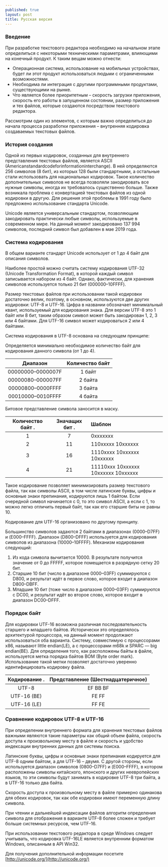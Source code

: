 ```yaml
---
published: true
layout: post
title: Русская версия
---
```

### Введение

При разработке текстового редактора необходимо на начальном этапе определиться с некоторыми техническими параметрами, влияющими на конечный продукт. К таким вещам можно отнести:

- Операционная система, использование на мобильных устройствах, будет ли этот продукт использоваться людьми с ограниченными возможностями.
- Необходима ли интеграция с другими программными продуктами, существующими на рынке.
- Что является более приоритетным – скорость загрузки приложения, скорость его работы в запущенном состоянии, размер приложения и тех файлов, которые создаются посредством текстового редактора.

Рассмотрим один из элементов, с которым важно определиться до начала процесса разработки приложения – внутренняя кодировка создаваемых текстовых файлов.

### История создания

Одной из первых кодировок, созданных для внутреннего представления текстовых файлов, является ASCII (Americanstandardcodeforinformationinterchange). В ней определяются 256 символов (8 бит), из которых 128 были стандартными, а остальные стали использовать для национальных кодировок. Такое количество дополнительных символов не всегда позволяли закодировать все нужные символы, иногда их требовалось существенно больше. Также возникала проблема с конвертацией текстовых файлов из одной кодировки в другую. Для решения этой проблемы в 1991 году было предложено использование стандарта Unicode.

Unicode является универсальным стандартом, позволяющим закодировать практически любые символы, используемые в современном мире. На данный момент закодировано 137 994 символов, последний символ был добавлен в мае 2019 года.

### Система кодирования

В общем варианте стандарт Unicode использует от 1 до 4 байт для описания символов.

Наиболее простой можно считать систему кодирования UTF-32 (Unicode Transformation Format), в которой каждый символ записывается набором из 4 байт. Однако, фактически, для хранения символов используется только 21 бит (000000–10FFFF).

Размер текстовых файлов при использовании такой кодировки достаточно велик, поэтому, в основном, используются две других кодировки: UTF-8 и UTF-16. Цифра в названии обозначает минимальный квант, используемый для кодирования знака. Для версии UTF-8 это 1 байт или 8 бит, таким образом символ может быть закодирован 1, 2, 3 или 4 байтами. Для UTF-16 символ может кодироваться 2 или 4 байтами.

Система кодирования в UTF-8 основана на следующем принципе:

Определяется минимально необходимое количество байт для кодирования данного символа (от 1 до 4).

| Диапазон             | Количество байт |
| :------------------: | :-------------: |
| 00000000–0000007F    | 1 байт          |
| 00000080–000007FF    | 2 байта         |
| 00000800–0000FFFF    | 3 байта         |
| 00010000–0010FFFF    | 4 байта         |

Битовое представление символа заносится в маску.

| Количество байт      .| Значащих бит      .| Шаблон                                |
| :-------------:    | :----------:    | :------------------------------------ |
| 1                  | 7               | 0xxxxxxx                              |
| 2                  | 11              | 110xxxxx 10xxxxxx                     |
| 3                  | 16              | 1110xxxx 10xxxxxx 10xxxxxx            |
| 4                  | 21              | 11110xxx 10xxxxxx 10xxxxxx 10xxxxxx   |

Такое кодирование позволяет минимизировать размер текстового файла, так как символы ASCII, в том числе латинские буквы, цифры и основные знаки препинания, кодируются лишь 1 байтом. Если очередной символ начинается с 0, то это символ ASCII, а если с 1, то можно легко отличить первый байт, так как его старшие биты не равны 10.

Кодирование для UTF-16 организовано по другому принципу.

Большинство символов задаются 2 байтами в диапазонах (0000–D7FF) и (E000–FFFF). Диапазон (D800–DFFF) используется для кодирования символов из диапазона (10000–10FFFF). Механизм кодирования следующий:

1. Из кода символа вычитается 10000. В результате получится значение от 0 до FFFFF, которое помещается в разрядную сетку 20 бит.
2. Старшие 10 бит (число в диапазоне 0000–03FF) суммируются с D800, и результат идёт в первое слово, которое входит в диапазон D800–DBFF.
3. Младшие 10 бит (тоже число в диапазоне 0000–03FF) суммируются с DC00, и результат идёт во второе слово, которое входит в диапазон DC00–DFFF.

### Порядок байт

Для кодировки UTF-16 возможна различная последовательность старшего и младшего байтов. Исторически это определялось архитектурой процессора, на данный момент продолжают использоваться оба варианта. Систему, совместимую с процессорами x86, называют little endian(LE), а с процессорами m68k и SPARC — big endian(BE). Для определения того, как расположены байты в файле, используется метка порядка байтов BOM (Byte order mark). Использование такой метки позволяет достаточно уверенно идентифицировать кодировку файла.

| Кодирование   .| Представление (Шестнадцатеричное) |
| :------------: | :-------------------------------: |
| UTF-8          | EF BB BF                          |
| UTF-16 (BE)    | FE FF                             |
| UTF-16 (LE)    | FF FE                             |

### Сравнение кодировок UTF-8 и UTF-16

При определении внутреннего формата для хранения текстовых файлов важными являются такие параметры как общий объем файла, скорость доступа к произвольному месту в файле и скорость и удобство индексации внутренних данных для системы поиска.

Латинские буквы, цифры и основные знаки препинания кодируется для UTF-8 одним байтом, а для UTF-16 – двумя. С другой стороны, если используется диапазон символов (0800–D7FF) и (E000–FFFF), в котором расположены символы китайского, японского и других неевропейских языков, то эти символы будут занимать в кодировке UTF-8 три байта, а в UTF-16 только два байта.

Скорость доступа к произвольному месту в файле примерно одинакова для обеих кодировок, так как обе кодировки имеют переменную длину символа.

При чтении и дальнейшей индексации файлов алгоритм определения символа для отображения в варианте UTF-8 более сложен и требует больше системных ресурсов, чем UTF-16.

При использовании текстового редактора в среде Windows следует учитывать, что кодировка UTF-16LE является внутренним форматом Windows, описанным в API Win32.

Для получения дополнительной информации посетите [http://unicode.org/](http://unicode.org/)
